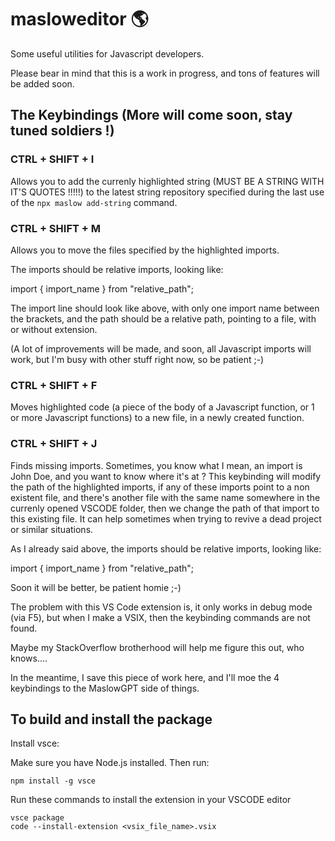 # masloweditor 🌎

Some useful utilities for Javascript developers.

Please bear in mind that this is a work in progress, and tons of features will be added soon.

## The Keybindings (More will come soon, stay tuned soldiers !)

### CTRL + SHIFT + I

Allows you to add the currenly highlighted string 
(MUST BE A STRING WITH IT'S QUOTES !!!!!)
to the latest string repository specified during the last use of the ```npx maslow add-string``` command.

### CTRL + SHIFT + M

Allows you to move the files specified by the highlighted imports.

The imports should be relative imports, looking like:

import { import_name } from "relative_path";

The import line should look like above, with only one import name between the brackets, and the path should be a relative path, pointing to a file, with or without extension.

(A lot of improvements will be made, and soon, all Javascript imports will work, but I'm busy with other stuff right now, so be patient ;-)

### CTRL + SHIFT + F

Moves highlighted code (a piece of the body of a Javascript function, or 1 or more Javascript functions) to a new file, in a newly created function.

### CTRL + SHIFT + J

Finds missing imports. Sometimes, you know what I mean, an import is John Doe,
and you want to know where it's at ? This keybinding will modify the path of the highlighted imports, if any of these imports point to a non existent file, and there's another file with the same name somewhere in the currenly opened VSCODE folder, then we change the path of that import to this existing file. It can help sometimes when trying to revive a dead project or similar situations.

As I already said above, the imports should be relative imports, looking like:

import { import_name } from "relative_path";

Soon it will be better, be patient homie ;-)

The problem with this VS Code extension is,
it only works in debug mode (via F5), but when I make a VSIX,
then the keybinding commands are not found.

Maybe my StackOverflow brotherhood will help me figure this out, who knows....

In the meantime, I save this piece of work here, and I'll moe the 4 keybindings to the MaslowGPT side of things.

## To build and install the package

Install vsce:

Make sure you have Node.js installed. Then run:

    npm install -g vsce

Run these commands to install the extension in your VSCODE editor

    vsce package  
    code --install-extension <vsix_file_name>.vsix